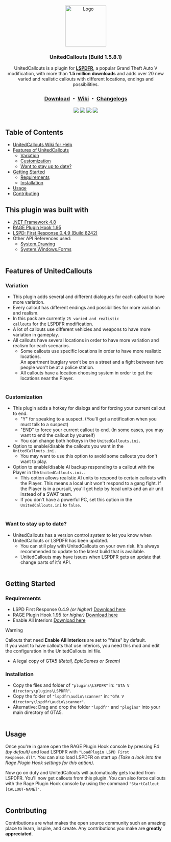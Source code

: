 <!-- PROJECT LOGO -->
<br />
<p align="center">
  <a href="https://github.com/sEbi3/UnitedCallouts">
    <img src="Logos/UnitedCallouts.png" alt="Logo" width="128" height="128">
  </a>
<h3 align="center">UnitedCallouts (Build 1.5.8.1)</h3>
  <p align="center">UnitedCallouts is a plugin for <a href="https://www.lcpdfr.com/lspdfr/index/"><strong>LSPDFR</strong></a>, a popular Grand Theft Auto V modification, with more than <strong>1.5 million downloads</strong> and adds over 20 new varied and realistic callouts with different locations, endings and possibilities.
    <br/>
    <h3 align="center">
  <b><a href="https://www.lcpdfr.com/downloads/gta5mods/scripts/20730-unitedcallouts-robbery-drugs-burglary-more/">Download</a></b> ・
  <a href="https://github.com/sEbi3/UnitedCallouts/wiki">Wiki</a> ・
  <a href="https://github.com/sEbi3/UnitedCallouts/releases">Changelogs</a>
</h3>
    <div align="center">
  <img src="https://img.shields.io/github/downloads/sebi3/UnitedCallouts/total"/>
  <img src="https://img.shields.io/github/release/sebi3/UnitedCallouts"/>
  <img src="https://img.shields.io/github/repo-size/sEbi3/UnitedCallouts"/>
  <img src="https://img.shields.io/github/stars/sEbi3/UnitedCallouts"/>
</div>
        <br/>
  </p>
</p>

<!-- TABLE OF CONTENTS -->
## Table of Contents
* [UnitedCallouts Wiki for Help](https://github.com/sEbi3/UnitedCallouts/wiki)
* [Features of UnitedCallouts](#features-of-unitedcallouts)
  * [Variation](#variation)
  * [Customization](#customization)
  * [Want to stay up to date?](#want-to-stay-up-to-date)
* [Getting Started](#getting-started)
  * [Requirements](#requirements)
  * [Installation](#installation)
* [Usage](#usage)
* [Contributing](#contributing)

## This plugin was built with
* <a href="https://dotnet.microsoft.com/en-us/download/dotnet-framework/net48">.NET Framework 4.8</a>
* <a href="https://www.nuget.org/packages/RagePluginHook#readme-body-tab">RAGE Plugin Hook 1.95</a>
* <a href="https://www.lcpdfr.com/downloads/gta5mods/g17media/7792-lspd-first-response/">LSPD: First Response 0.4.9 (Build 8242)</a>
* Other API References used:
  * <a href="https://learn.microsoft.com/en-us/dotnet/api/system.drawing?view=netframework-4.8">System.Drawing</a><br>
  * <a href="https://learn.microsoft.com/en-us/dotnet/api/system.windows.forms?view=netframework-4.8">System.Windows.Forms</a><br><br>

<!-- FEATURES OF UNITEDCALLOUTS -->
## Features of UnitedCallouts

### Variation 
* This plugin adds several and different dialogues for each callout to have more variation.<br>
* Every callout has different endings and possibilities for more variation and realism.<br>
* In this pack are currently <code>25 varied and realistic callouts</code> for the LSPDFR modification.<br>
* A lot of callouts use different vehicles and weapons to have more variation in gameplay.<br>
* All callouts have several locations in order to have more variation and realism for each scenarios.<br>
  * Some callouts use specific locations in order to have more realistic locations.<br>
    An apartment burglary won't be on a street and a fight between two people won't be at a police station.<br>
  * All callouts have a location choosing system in order to get the locations near the Player.<br><br>
  
### Customization
* This plugin adds a hotkey for dialogs and for forcing your current callout to end.<br>
  * "Y" for speaking to a suspect. (You'll get a notification when you must talk to a suspect)<br>
  * "END" to force your current callout to end. (In some cases, you may want to end the callout by yourself)<br>
  * You can change both hotkeys in the <code>UnitedCallouts.ini.</code><br>
* Option to enable/disable the callouts you want in the <code>UnitedCallouts.ini.</code><br>
  * You may want to use this option to avoid some callouts you don't want to play.<br>
* Option to enable/disable AI backup responding to a callout with the Player in the <code>UnitedCallouts.ini.</code>.<br>
  * This option allows realistic AI units to respond to certain callouts with the Player. This means a local unit won't respond to a gang fight.
    If the Player is in a pursuit, you'll get help by local units and an air unit instead of a SWAT team.<br>
  * If you don't have a powerful PC, set this option in the <code>UnitedCallouts.ini</code> to <code>false</code>.<br><br>

### Want to stay up to date?
* UnitedCallouts has a version control system to let you know when UnitedCallouts or LSPDFR has been updated.<br>
  * You can still play with UnitedCallouts on your own risk. It's always recommended to update to the latest build that is available.<br>
  * UnitedCallouts may have issues when LSPDFR gets an update that change parts of it's API.<br><br>


<!-- GETTING STARTED -->
## Getting Started

### Requirements
* LSPD First Response 0.4.9 <i>(or higher)</i> <a href="https://www.lcpdfr.com/files/file/7792-lspd-first-response">Download here</a>
* RAGE Plugin Hook 1.95 <i>(or higher)</i> <a href="https://ragepluginhook.net/Downloads.aspx">Download here</a>
* Enable All Interiors <a href="https://www.gta5-mods.com/scripts/enable-all-interiors-wip">Download here</a><br>
> [!WARNING]
> Callouts that need **Enable All Interiors** are set to "false" by default.<br>
> If you want to have callouts that use interiors, you need this mod and edit the configuration in the UnitedCallouts.ini file.

* A legal copy of GTA5 <i>(Retail, EpicGames or Steam)</i><br>

### Installation

* Copy the files and folder of <code>"plugins\LSPDFR"</code> in: <code>"GTA V directory\plugins\LSPDFR"</code>.<br>
* Copy the folder of <code>"lspdfr\audio\scanner"</code> in: <code>"GTA V directory\lspdfr\audio\scanner"</code>.<br>
* Alternative: Drag and drop the folder <code>"lspdfr"</code> and <code>"plugins"</code> into your main directory of GTA5.<br><br>

## Usage

Once you're in game open the RAGE Plugin Hook console by pressing F4 <i>(by default)</i> and load LSPDFR with <code>"LoadPlugin LSPD First Response.dll"</code>. 
You can also load LSPDFR on start up <i>(Take a look into the Rage Plugin Hook settings for this option)</i>.

Now go on duty and UnitedCallouts will automatically gets loaded from LSPDFR. 
You'll now get callouts from this plugin. You can also force callouts with the Rage Plugin Hook console by using the command <code>"StartCallout [CALLOUT-NAME]"</code>.<br><br>

<!-- CONTRIBUTING -->
## Contributing

Contributions are what makes the open source community such an amazing place to learn, inspire, and create. Any contributions you make are **greatly appreciated**. 

